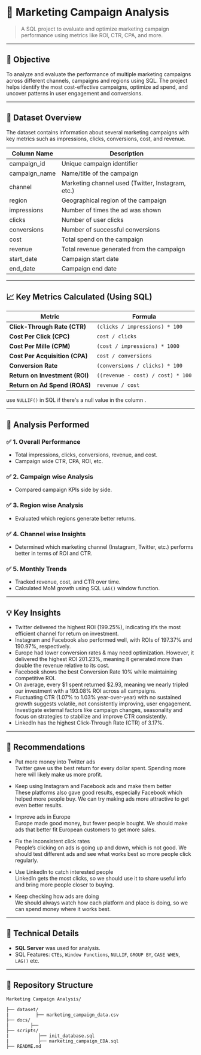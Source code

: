 # 📢 Marketing Campaign Analysis

> A SQL project to evaluate and optimize marketing campaign performance using metrics like ROI, CTR, CPA, and more.

---

## 🎯 Objective

To analyze and evaluate the performance of multiple marketing campaigns across different channels, campaigns and regions using SQL. The project helps identify the most cost-effective campaigns, optimize ad spend, and uncover patterns in user engagement and conversions.

---

## 🧱 Dataset Overview

The dataset contains information about several marketing campaigns with key metrics such as impressions, clicks, conversions, cost, and revenue.

| Column Name     | Description                                 |
|-----------------|---------------------------------------------|
| campaign_id     | Unique campaign identifier                  |
| campaign_name   | Name/title of the campaign                  |
| channel         | Marketing channel used (Twitter, Instagram, etc.) |
| region          | Geographical region of the campaign         |
| impressions     | Number of times the ad was shown            |
| clicks          | Number of user clicks                       |
| conversions     | Number of successful conversions            |
| cost            | Total spend on the campaign                 |
| revenue         | Total revenue generated from the campaign   |
| start_date      | Campaign start date                         |
| end_date        | Campaign end date                           |

---

## 📈 Key Metrics Calculated (Using SQL)

| Metric        | Formula |
|---------------|---------|
| **Click-Through Rate (CTR)** | `(clicks / impressions) * 100` |
| **Cost Per Click (CPC)** | `cost / clicks` |
| **Cost Per Mille (CPM)** | `(cost / impressions) * 1000` |
| **Cost Per Acquisition (CPA)** | `cost / conversions` |
| **Conversion Rate** | `(conversions / clicks) * 100` |
| **Return on Investment (ROI)** | `((revenue - cost) / cost) * 100` |
| **Return on Ad Spend (ROAS)** | `revenue / cost` |

use `NULLIF()` in SQL if there's a null value in the column .

---

## 📱 Analysis Performed

### ✅ 1. Overall Performance
- Total impressions, clicks, conversions, revenue, and cost.
- Campaign wide CTR, CPA, ROI, etc.

### ✅ 2. Campaign wise Analysis
- Compared campaign KPIs side by side.

### ✅ 3. Region wise Analysis
- Evaluated which regions generate better returns.

### ✅ 4. Channel wise Insights
- Determined which marketing channel (Instagram, Twitter, etc.) performs better in terms of ROI and CTR.

### ✅ 5. Monthly Trends
- Tracked revenue, cost, and CTR over time.
- Calculated MoM growth using SQL `LAG()` window function.

---

## 💡 Key Insights

- Twitter delivered the highest ROI (199.25%), indicating it’s the most efficient channel for return on investment. <br>
- Instagram and Facebook also performed well, with ROIs of 197.37% and 190.97%, respectively. <br>
- Europe had lower conversion rates & may need optimization. However, it delivered the highest ROI 201.23%, meaning it generated more than double the revenue relative to its cost. <br>
- Facebook shows the best Conversion Rate 10% while maintaining competitive ROI. <br>
- On average, every $1 spent returned $2.93, meaning we nearly tripled our investment with a 193.08% ROI across all campaigns. <br>
- Fluctuating CTR (1.07% to 1.03% year-over-year) with no sustained growth suggests volatile, not consistently improving, user engagement. Investigate external factors like campaign changes, 
     seasonality and focus on strategies to stabilize and improve CTR consistently. <br>
- LinkedIn has the highest Click-Through Rate (CTR) of 3.17%. <br>

---

## 📝 Recommendations
- Put more money into Twitter ads <br>
  Twitter gave us the best return for every dollar spent. Spending more here will likely make us more profit.

- Keep using Instagram and Facebook ads and make them better <br>
  These platforms also gave good results, especially Facebook which helped more people buy. We can try making ads more attractive to get even better results.

- Improve ads in Europe <br>
  Europe made good money, but fewer people bought. We should make ads that better fit European customers to get more sales.

- Fix the inconsistent click rates <br>
  People’s clicking on ads is going up and down, which is not good. We should test different ads and see what works best so more people click regularly.

- Use LinkedIn to catch interested people <br>
  LinkedIn gets the most clicks, so we should use it to share useful info and bring more people closer to buying.

- Keep checking how ads are doing <br>
  We should always watch how each platform and place is doing, so we can spend money where it works best.

---

## 🔧 Technical Details

- **SQL Server** was used for analysis.
- SQL Features: `CTEs`, `Window Functions`, `NULLIF`, `GROUP BY`, `CASE WHEN`, `LAG()` etc.

---

## 📁 Repository Structure
```
Marketing Campaign Analysis/

├── dataset/
|          ├── marketing_campaign_data.csv
├── docs/
|        ├──
├── scripts/
|           ├── init_database.sql
|           ├── marketing_campaign_EDA.sql
├── README.md
```
